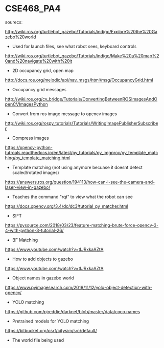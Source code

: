 # CSE468_PA4


sourecs:


http://wiki.ros.org/turtlebot_gazebo/Tutorials/indigo/Explore%20the%20Gazebo%20world
- Used for launch files, see what robot sees, keyboard controls
	
http://wiki.ros.org/turtlebot_gazebo/Tutorials/indigo/Make%20a%20map%20and%20navigate%20with%20it
- 2D occupancy grid, open map
	
http://docs.ros.org/melodic/api/nav_msgs/html/msg/OccupancyGrid.html
- Occupancy grid messages
	
http://wiki.ros.org/cv_bridge/Tutorials/ConvertingBetweenROSImagesAndOpenCVImagesPython
- Convert from ros image message to opencv images
	
http://wiki.ros.org/rospy_tutorials/Tutorials/WritingImagePublisherSubscriber
- Compress images
	
https://opencv-python-tutroals.readthedocs.io/en/latest/py_tutorials/py_imgproc/py_template_matching/py_template_matching.html
- Template matching (not using anymore becuase it doesnt detect scaled/rotated images)
	
https://answers.ros.org/question/194113/how-can-i-see-the-camera-and-laser-view-in-gazebo/
- Teaches the command "rqt" to view what the robot can see
	
https://docs.opencv.org/3.4/dc/dc3/tutorial_py_matcher.html
- SIFT
	
https://pysource.com/2018/03/23/feature-matching-brute-force-opencv-3-4-with-python-3-tutorial-26/
- BF Matching
	
https://www.youtube.com/watch?v=tIJRxkaAZtA
- How to add objects to gazebo
	
https://www.youtube.com/watch?v=tIJRxkaAZtA
- Object names in gazebo world
	
https://www.pyimagesearch.com/2018/11/12/yolo-object-detection-with-opencv/
- YOLO matching
	
https://github.com/pjreddie/darknet/blob/master/data/coco.names
- Pretrained models for YOLO matching

https://bitbucket.org/osrf/citysim/src/default/
- The world file being used


